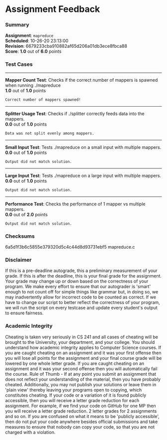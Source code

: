 # Assignment Feedback

### Summary

**Assignment**: `mapreduce`  
**Scheduled**: 10-26-20 23:13:00  
**Revision**: 6679233cba910882af65d206a01db3ece8fbca88  
**Score**: **1.0** out of **6.0** points

### Test Cases
---

**Mapper Count Test**: Checks if the correct number of mappers is spawned when running ./mapreduce  
**1.0** out of **1.0** points
```
Correct number of mappers spawned!
```
---

**Splitter Usage Test**: Checks if ./splitter correctly feeds data into the mappers.  
**0.0** out of **1.0** points
```
Data was not split evenly among mappers.
```
---

**Small Input Test**: Tests ./mapreduce on a small input with multiple mappers.  
**0.0** out of **1.0** points
```
Output did not match solution.
```
---

**Large Input Test**: Tests ./mapreduce on a large input with multiple mappers.  
**0.0** out of **1.0** points
```
Output did not match solution.
```
---

**Performance Test**: Checks the performance of 1 mapper vs multiple mappers.  
**0.0** out of **2.0** points
```
Output did not match solution.
```
### Checksums

6a5d1f3b6c5855e379320d5c4c44d8d93731ebf5 mapreduce.c


### Disclaimer
If this is a pre-deadline autograde, this a preliminary measurement of your grade.
If this is after the deadline, this is your final grade for the assignment.
Your grade may change up or down based on the correctness of your program.
We make every effort to ensure that our autograder is 'smart' enough to not count off
for simple things like grammar but, in doing so, we may inadvertently allow for
incorrect code to be counted as correct.
If we have to change our script to better reflect the correctness of your program,
we will run the script on every testcase and update every student's output to ensure fairness.



### Academic Integrity
Cheating is taken very seriously in CS 241 and all cases of cheating will be brought to the University, your department, and your college.
You should understand how academic integrity applies to Computer Science courses.
If you are caught cheating on an assignment and it was your first offense then you will lose all points for the assignment and your final course
grade will be lowered by one whole letter grade. If you are caught cheating on an assignment and it was your second offense then you will automatically fail the course.
Rule of Thumb - If at any point you submit an assignment that does not reflect your understanding of the material, then you have probably cheated.
Additionally, you may not publish your solutions or leave them in 'plain view' thereby leaving your programs open to copying, which constitutes cheating.
If your code or a variation of it is found publicly accessible, then you will receive a letter grade reduction for each assignment.
For example, if we find your code on GitHub for one MP then you will receive a letter grade reduction. 2 letter grades for 2 assignments and so on.
If you are confused on what it means to be 'publicly accessible', then do not put your code anywhere besides official submissions and take measures
to ensure that nobody can copy your code, so that you are not charged with a violation.


